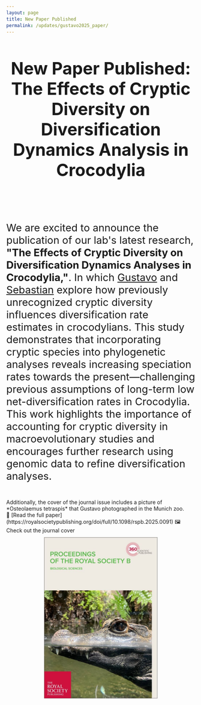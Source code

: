```yaml
---
layout: page
title: New Paper Published
permalink: /updates/gustavo2025_paper/
---
```

<header class="page-header">
  <h2 class="page-title">New Paper Published: The Effects of Cryptic Diversity on Diversification Dynamics Analysis in Crocodylia</h2>
  <br>
</header>

<style>
  .page-header h2.page-title {
    font-size: 2.8rem;
  }

  .centerimage {
    display: block;
    margin: 10px auto;
    max-width: 60%;
  }

  p, ul, li {
    font-size: 1.7rem;
  }

  br {
    line-height: 2rem;
  }
</style>

We are excited to announce the publication of our lab's latest research, **"The Effects of Cryptic Diversity on Diversification Dynamics Analyses in Crocodylia,"**.
In which [Gustavo](/people/) and [Sebastian](/people/) explore how previously unrecognized cryptic diversity influences diversification rate estimates in crocodylians.
This study demonstrates that incorporating cryptic species into phylogenetic analyses reveals increasing speciation rates towards the present—challenging previous assumptions of long-term low net-diversification rates in Crocodylia.
This work highlights the importance of accounting for cryptic diversity in macroevolutionary studies and encourages further research using genomic data to refine diversification analyses.

<br>
Additionally, the cover of the journal issue includes a picture of *Osteolaemus tetraspis* that Gustavo photographed in the Munich zoo.

<br>
📄 [Read the full paper](https://royalsocietypublishing.org/doi/full/10.1098/rspb.2025.0091)
🖼️ Check out the journal cover

<br>
<img class="centerimage" src="/assets/images/rsbp_cover.jpg">
